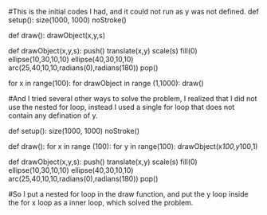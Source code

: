 #This is the initial codes I had, and it could not run as y was not defined.
def setup():
    size(1000, 1000)
    noStroke()

def draw():
    drawObject(x,y,s)

def drawObject(x,y,s):
    push()
    translate(x,y)
    scale(s)
    fill(0)
    ellipse(10,30,10,10)
    ellipse(40,30,10,10)
    arc(25,40,10,10,radians(0),radians(180))
    pop()


for x in range(100):
    for drawObject in range (1,1000):
        draw()

#And I tried several other ways to solve the problem, I realized that I did not use the nested for loop, instead I used a single for loop that does not contain any defination of y.

def setup():
    size(1000, 1000)
    noStroke()


def draw():
    for x in range (100):
        for y in range(100):
            drawObject(x*100,y*100,1)

def drawObject(x,y,s):
    push()
    translate(x,y)
    scale(s)
    fill(0)
    ellipse(10,30,10,10)
    ellipse(40,30,10,10)
    arc(25,40,10,10,radians(0),radians(180))
    pop()

#So I put a nested for loop in the draw function, and put the y loop inside the for x loop as a inner loop, which solved the problem.
